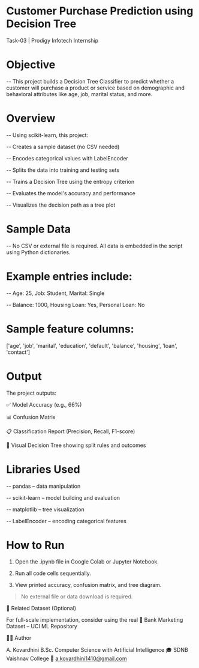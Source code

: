 
# Customer Purchase Prediction using Decision Tree

Task-03 | Prodigy Infotech Internship


# Objective

-- This project builds a Decision Tree Classifier to predict whether a customer will purchase a product or service based on demographic and behavioral attributes like age, job, marital status, and more.

# Overview

-- Using scikit-learn, this project:

-- Creates a sample dataset (no CSV needed)

-- Encodes categorical values with LabelEncoder

-- Splits the data into training and testing sets

-- Trains a Decision Tree using the entropy criterion

-- Evaluates the model's accuracy and performance

-- Visualizes the decision path as a tree plot



# Sample Data

 -- No CSV or external file is required. All data is embedded in the script using Python dictionaries.

# Example entries include:

-- Age: 25, Job: Student, Marital: Single

-- Balance: 1000, Housing Loan: Yes, Personal Loan: No

# Sample feature columns:

['age', 'job', 'marital', 'education', 'default',
'balance', 'housing', 'loan', 'contact']



# Output

The project outputs:

✅ Model Accuracy (e.g., 66%)

📊 Confusion Matrix

📋 Classification Report (Precision, Recall, F1-score)

🌳 Visual Decision Tree showing split rules and outcomes



# Libraries Used

-- pandas – data manipulation

-- scikit-learn – model building and evaluation

-- matplotlib – tree visualization

-- LabelEncoder – encoding categorical features



# How to Run

1. Open the .ipynb file in Google Colab or Jupyter Notebook.

2. Run all code cells sequentially.

3. View printed accuracy, confusion matrix, and tree diagram.


> No external file or data download is required.


📘 Related Dataset (Optional)

For full-scale implementation, consider using the real 🔗 Bank Marketing Dataset – UCI ML Repository





👩‍💻 Author

A. Kovardhini
B.Sc. Computer Science with Artificial Intelligence
🎓 SDNB Vaishnav College
📧 a.kovardhini1410@gmail.com
